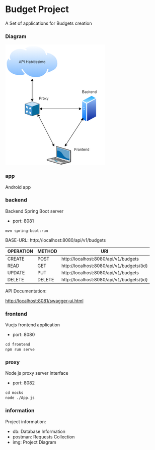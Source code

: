 # Budget Project

A Set of applications for Budgets creation

### Diagram

![Diagram](https://github.com/juanmorschrott/Budget/blob/master/information/img/Diagram.png)

### app

Android app

### backend

Backend Spring Boot server

- port: 8081

```
mvn spring-boot:run
```
BASE-URL:   http://localhost:8080/api/v1/budgets

|OPERATION|METHOD|URI|
|---|---|---|
|CREATE|POST|http://localhost:8080/api/v1/budgets|
|READ|GET|http://localhost:8080/api/v1/budgets/{id}|
|UPDATE|PUT|http://localhost:8080/api/v1/budgets|
|DELETE|DELETE|http://localhost:8080/api/v1/budgets/{id}|

API Documentation:

[http://localhost:8081/swagger-ui.html](http://localhost:8081/swagger-ui.html)

### frontend

Vuejs frontend application

- port: 8080

```
cd frontend
npm run serve
```

### proxy

Node js proxy server interface

- port: 8082

```
cd mocks
node ./App.js
```

### information

Project information:
 - db: Database Information
 - postman: Requests Collection
 - img: Project Diagram
